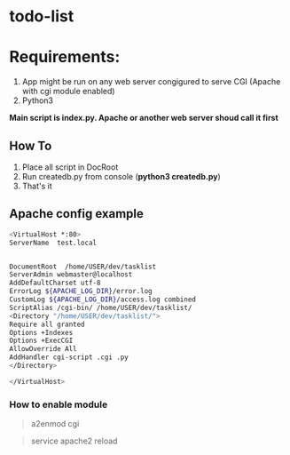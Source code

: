 # todo-list


# Requirements: #

1. App might be run on any web server congigured to serve CGI (Apache with cgi module enabled)
1. Python3



**Main script is index.py. Apache or another web server shoud call it first**


## How To ##

1. Place all script in DocRoot
1. Run createdb.py from console (**python3 createdb.py**)
1. That's it



## Apache config example ##
```sh
<VirtualHost *:80>
ServerName  test.local


DocumentRoot  /home/USER/dev/tasklist
ServerAdmin webmaster@localhost
AddDefaultCharset utf-8
ErrorLog ${APACHE_LOG_DIR}/error.log
CustomLog ${APACHE_LOG_DIR}/access.log combined
ScriptAlias /cgi-bin/ /home/USER/dev/tasklist/
<Directory "/home/USER/dev/tasklist/">
Require all granted
Options +Indexes
Options +ExecCGI
AllowOverride All
AddHandler cgi-script .cgi .py
</Directory>

</VirtualHost>
```



### How to enable module ###

> a2enmod cgi

> service apache2 reload
